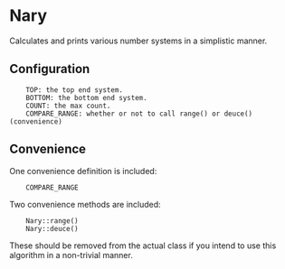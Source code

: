 Nary
====

Calculates and prints various number systems in a simplistic manner.

Configuration
-------------
```
    TOP: the top end system.
    BOTTOM: the bottom end system.
    COUNT: the max count.
    COMPARE_RANGE: whether or not to call range() or deuce() (convenience)
```

Convenience
-----------
One convenience definition is included:
```
	COMPARE_RANGE
```
Two convenience methods are included:
```
	Nary::range()
	Nary::deuce()
```
These should be removed from the actual class if you intend to use this algorithm in a non-trivial manner.
